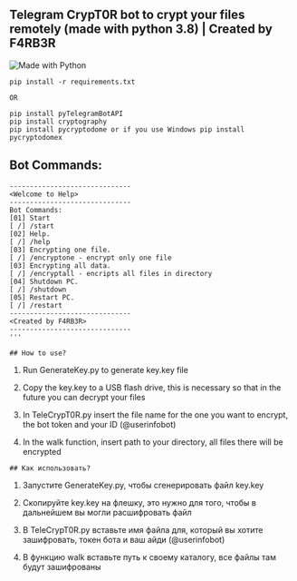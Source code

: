## Telegram CrypT0R bot to crypt your files remotely (made with python 3.8) | Created by F4RB3R
![Made with Python](https://img.shields.io/badge/Made%20with-Python-3572A5.svg)

```
pip install -r requirements.txt

OR

pip install pyTelegramBotAPI
pip install cryptography
pip install pycryptodome or if you use Windows pip install pycryptodomex
```

## Bot Commands:

```
------------------------------
<Welcome to Help>
------------------------------
Bot Commands:
[01] Start
[ /] /start
[02] Help.
[ /] /help
[03] Encrypting one file.
[ /] /encryptone - encrypt only one file
[03] Encrypting all data.
[ /] /encryptall - encripts all files in directory
[04] Shutdown PC.
[ /] /shutdown
[05] Restart PC.
[ /] /restart
------------------------------
<Created by F4RB3R>
------------------------------
'''

## How to use?
```
1) Run GenerateKey.py to generate key.key file

2) Copy the key.key to a USB flash drive, this is necessary so that in the future you can decrypt your files

3) In TeleCrypT0R.py insert the file name for the one you want to encrypt, the bot token and your ID (@userinfobot)

4) In the walk function, insert path to your directory, all files there will be encrypted
```
## Как использовать?
```
1) Запустите GenerateKey.py, чтобы сгенерировать файл key.key

2) Скопируйте key.key на флешку, это нужно для того, чтобы в дальнейшем вы могли расшифровать файл

3) В TeleCrypT0R.py вставьте имя файла для, который вы хотите зашифровать, токен бота и ваш айди (@userinfobot)

4) В функцию walk вставьте путь к своему каталогу, все файлы там будут зашифрованы
```
